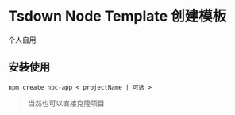# Tsdown Node Template 创建模板

个人自用

## 安装使用

```shell
npm create nbc-app < projectName | 可选 >
```

> 当然也可以直接克隆项目
